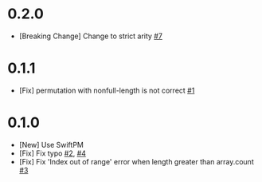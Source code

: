 # 0.2.0
- [Breaking Change] Change to strict arity [\#7](all-user/SwiftCombination#7)

# 0.1.1
- [Fix] permutation with nonfull-length is not correct [\#1](all-user/SwiftCombination#1)

# 0.1.0

- [New] Use SwiftPM
- [Fix] Fix typo [\#2](all-user/SwiftCombination#2), [\#4](all-user/SwiftCombination#4)
- [Fix] Fix 'Index out of range' error when length greater than array.count [\#3](all-user/SwiftCombination#3)
